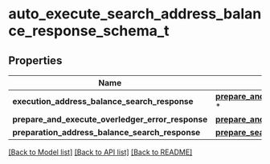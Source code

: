 # auto_execute_search_address_balance_response_schema_t

## Properties
Name | Type | Description | Notes
------------ | ------------- | ------------- | -------------
**execution_address_balance_search_response** | [**prepare_and_execute_search_address_balance_response_t**](prepare_and_execute_search_address_balance_response.md) \* |  | [optional] 
**prepare_and_execute_overledger_error_response** | [**prepare_and_execute_overledger_error_response_t**](prepare_and_execute_overledger_error_response.md) \* |  | [optional] 
**preparation_address_balance_search_response** | [**prepare_search_response_schema_t**](prepare_search_response_schema.md) \* |  | [optional] 

[[Back to Model list]](../README.md#documentation-for-models) [[Back to API list]](../README.md#documentation-for-api-endpoints) [[Back to README]](../README.md)


